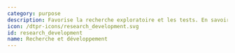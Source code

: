 ```yaml
---
category: purpose
description: Favorise la recherche exploratoire et les tests. En savoir plus [cliquez-ici](https://fr.wikipedia.org/wiki/Recherche_et_développement)
icon: /dtpr-icons/research_development.svg
id: research_development
name: Recherche et développement
---
```

